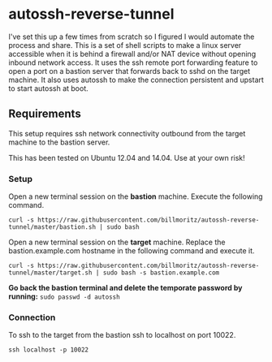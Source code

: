 # autossh-reverse-tunnel
I've set this up a few times from scratch so I figured I would automate the process and share. This is a set of shell scripts to make a linux server accessible when it is behind a firewall and/or NAT device without opening inbound network access. It uses the ssh remote port forwarding feature to open a port on a bastion server that forwards back to sshd on the target machine. It also uses autossh to make the connection persistent and upstart to start autossh at boot.

## Requirements
This setup requires ssh network connectivity outbound from the target machine to the bastion server. 

This has been tested on Ubuntu 12.04 and 14.04. Use at your own risk!

### Setup 
Open a new terminal session on the __bastion__ machine. Execute the following command.
```
curl -s https://raw.githubusercontent.com/billmoritz/autossh-reverse-tunnel/master/bastion.sh | sudo bash 
```

Open a new terminal session on the __target__ machine. Replace the bastion.example.com hostname in the following command and execute it. 
```
curl -s https://raw.githubusercontent.com/billmoritz/autossh-reverse-tunnel/master/target.sh | sudo bash -s bastion.example.com
```

__Go back the bastion terminal and delete the temporate password by running:__ ```sudo passwd -d autossh```

### Connection
To ssh to the target from the bastion ssh to localhost on port 10022.
```
ssh localhost -p 10022
```